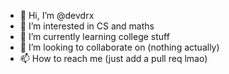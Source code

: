 - 👋 Hi, I’m @devdrx
- 👀 I’m interested in CS and maths
- 🌱 I’m currently learning college stuff
- 💞️ I’m looking to collaborate on (nothing actually)
- 📫 How to reach me (just add a pull req lmao)

<!---
devdrx/devdrx is a ✨ special ✨ repository because its `README.md` (this file) appears on your GitHub profile.
You can click the Preview link to take a look at your changes.
--->
